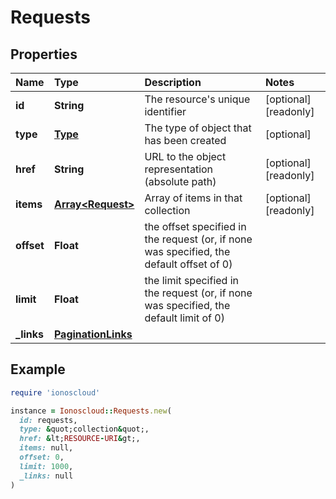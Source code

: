 # Requests

## Properties

| Name | Type | Description | Notes |
| :--- | :--- | :--- | :--- |
| **id** | **String** | The resource's unique identifier | \[optional\]\[readonly\] |
| **type** | [**Type**](type.md) | The type of object that has been created | \[optional\] |
| **href** | **String** | URL to the object representation \(absolute path\) | \[optional\]\[readonly\] |
| **items** | [**Array&lt;Request&gt;**](request.md) | Array of items in that collection | \[optional\]\[readonly\] |
| **offset** | **Float** | the offset specified in the request \(or, if none was specified, the default offset of 0\) |  |
| **limit** | **Float** | the limit specified in the request \(or, if none was specified, the default limit of 0\) |  |
| **\_links** | [**PaginationLinks**](paginationlinks.md) |  |  |

## Example

```ruby
require 'ionoscloud'

instance = Ionoscloud::Requests.new(
  id: requests,
  type: &quot;collection&quot;,
  href: &lt;RESOURCE-URI&gt;,
  items: null,
  offset: 0,
  limit: 1000,
  _links: null
)
```

